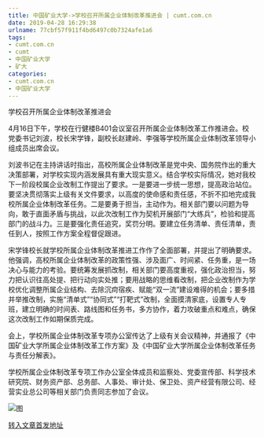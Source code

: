 ```yaml
---
title: 中国矿业大学->学校召开所属企业体制改革推进会 | cumt.com.cn
date: 2019-04-28 16:29:38
urlname: 77cbf57f911f4bd6497c0b7324afe1a6
tags: 
- cumt.com.cn
- cumt
- 中国矿业大学
- 矿大
categories:
- cumt.com.cn
- 中国矿业大学
---
```


学校召开所属企业体制改革推进会

4月16日下午，学校在行健楼B401会议室召开所属企业体制改革工作推进会。校党委书记刘波，校长宋学锋，副校长赵建岭、李强等学校所属企业体制改革领导小组成员出席会议。

刘波书记在主持讲话时指出，高校所属企业体制改革是党中央、国务院作出的重大决策部署，对学校实现内涵发展具有重大现实意义。结合学校实际情况，她对我校下一阶段校属企业改制工作提出了要求。一是要进一步统一思想，提高政治站位。要坚决贯彻落实上级有关文件要求，以高度的使命感和责任感，不折不扣地完成我校所属企业体制改革任务。二是要勇于担当，主动作为。相关部门要以问题为导向，敢于直面矛盾与挑战，以此次改制工作为契机开展部门“大练兵”，检验和提高部门的战斗力。三是要强化责任追究，奖罚分明。要建立任务清单、责任清单，责任到人，按照工作方案全程督促跟进。

宋学锋校长就学校所属企业体制改革推进工作作了全面部署，并提出了明确要求。他强调，高校所属企业体制改革的政策性强、涉及面广、时间紧、任务重，是一场决心与能力的考验。要统筹发展抓改制，相关部门要高度重视，强化政治担当，努力把认识往高处提、把行动向实处推；要用战略的思维看改制，把企业改制作为学校优化调整所属企业结构、去除沉疴宿疾、赋能“双一流”建设难得的机会；要多措并举推改制，实施“清单式”“协同式”“打靶式”改制，全面摸清家底，设置专人专班，建立明确的时间表、路线图和任务书，多方协作，着力攻破重点和难点，确保这次改制工作如期保质完成。

会上，学校所属企业体制改革专项办公室传达了上级有关会议精神，并通报了《中国矿业大学所属企业体制改革工作方案》及《中国矿业大学所属企业体制改革任务与责任分解表》。

学校所属企业体制改革专项工作办公室全体成员和监察处、党委宣传部、科学技术研究院、财务资产部、总务部、人事处、审计处、保卫处、资产经营有限公司、经营实业总公司等相关部门负责同志参加了会议。

![图](http://xwzx.cumt.edu.cn/_upload/article/images/43/75/f4ae13bb4968a940312ec8056bdd/ac18b254-d87a-411c-b753-be3a5b0dc101.jpg)

[转入文章首发地址](http://xwzx.cumt.edu.cn/ef/86/c513a520070/page.htm)